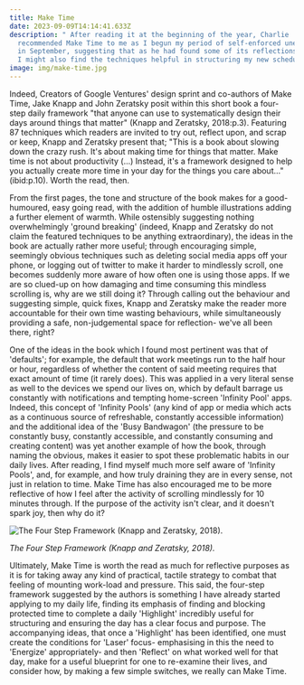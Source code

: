 ```yaml
---
title: Make Time
date: 2023-09-09T14:14:41.633Z
description: " After reading it at the beginning of the year, Charlie
  recommended Make Time to me as I begun my period of self-enforced unemployment
  in September, suggesting that as he had found some of its reflections useful,
  I might also find the techniques helpful in structuring my new schedule. "
image: img/make-time.jpg
---
```

Indeed, Creators of Google Ventures' design sprint and co-authors of Make Time, Jake Knapp and John Zeratsky posit within this short book a four-step daily framework "that anyone can use to systematically design their days around things that matter" (Knapp and Zeratsky, 2018:p.3). Featuring 87 techniques which readers are invited to try out, reflect upon, and scrap or keep, Knapp and Zeratsky present that; "This is a book about slowing down the crazy rush. It's about making time for things that matter. Make time is not about productivity (...) Instead, it's a framework designed to help you actually create more time in your day for the things you care about..." (ibid:p.10). Worth the read, then. 

From the first pages, the tone and structure of the book makes for a good-humoured, easy going read, with the addition of humble illustrations adding a further element of warmth. While ostensibly suggesting nothing overwhelmingly 'ground breaking' (indeed, Knapp and Zeratsky do not claim the featured techniques to be anything extraordinary), the ideas in the book are actually rather more useful; through encouraging simple, seemingly obvious techniques such as deleting social media apps off your phone, or logging out of twitter to make it harder to mindlessly scroll, one becomes suddenly more aware of how often one is using those apps. If we are so clued-up on how damaging and time consuming this mindless scrolling is, why are we still doing it? Through calling out the behaviour and suggesting simple, quick fixes, Knapp and Zeratsky make the reader more accountable for their own time wasting behaviours, while simultaneously providing a safe, non-judgemental space for reflection- we've all been there, right?

One of the ideas in the book which I found most pertinent was that of 'defaults'; for example, the default that work meetings run to the half hour or hour, regardless of whether the content of said meeting requires that exact amount of time (it rarely does). This was applied in a very literal sense as well to the devices we spend our lives on, which by default barrage us constantly with notifications and tempting home-screen 'Infinity Pool' apps. Indeed, this concept of 'Infinity Pools' (any kind of app or media which acts as a continuous source of refreshable, constantly accessible information) and the additional idea of the 'Busy Bandwagon' (the pressure to be constantly busy, constantly accessible, and constantly consuming and creating content) was yet another example of how the book, through naming the obvious, makes it easier to spot these problematic habits in our daily lives. After reading, I find myself much more self aware of 'Infinity Pools', and, for example, and how truly draining they are in every sense, not just in relation to time. Make Time has also encouraged me to be more reflective of how I feel after the activity of scrolling mindlessly for 10 minutes through. If the purpose of the activity isn't clear, and it doesn't spark joy, then why do it?

![](img/framework.png "The Four Step Framework (Knapp and Zeratsky, 2018).")

*The Four Step Framework (Knapp and Zeratsky, 2018).*

Ultimately, Make Time is worth the read as much for reflective purposes as it is for taking away any kind of practical, tactile strategy to combat that feeling of mounting work-load and pressure. This said, the four-step framework suggested by the authors is something I have already started applying to my daily life, finding its emphasis of finding and blocking protected time to complete a daily 'Highlight' incredibly useful for structuring and ensuring the day has a clear focus and purpose. The accompanying ideas, that once a 'Highlight' has been identified, one must create the conditions for 'Laser' focus- emphasising in this the need to 'Energize' appropriately- and then 'Reflect' on what worked well for that day, make for a useful blueprint for one to re-examine their lives, and consider how, by making a few simple switches, we really can Make Time.